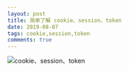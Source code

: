 ```yaml
---
layout: post
title: 简单了解 cookie、session、token
date: 2019-08-07
tags: cookie,session,token
comments: true
---
```


![cookie、session、token](/assets/img/learnCST)